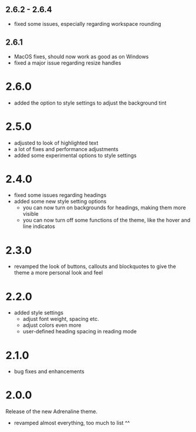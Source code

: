 ## 2.6.2 - 2.6.4
+ fixed some issues, especially regarding workspace rounding

## 2.6.1
+ MacOS fixes, should now work as good as on Windows
+ fixed a major issue regarding resize handles

# 2.6.0
+ added the option to style settings to adjust the background tint

# 2.5.0
+ adjusted to look of highlighted text
+ a lot of fixes and performance adjustments
+ added some experimental options to style settings

# 2.4.0
+ fixed some issues regarding headings
+ added some new style setting options
  + you can now turn on backgrounds for headings, making them more visible
  + you can now turn off some functions of the theme, like the hover and line indicatos

# 2.3.0
+ revamped the look of buttons, callouts and blockquotes to give the theme a more personal look and feel

# 2.2.0
+ added style settings
  + adjust font weight, spacing etc.
  + adjust colors even more
  + user-defined heading spacing in reading mode

# 2.1.0
+ bug fixes and enhancements

# 2.0.0
Release of the new Adrenaline theme.
+ revamped almost everything, too much to list ^^

